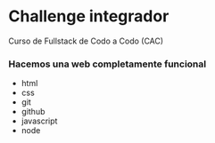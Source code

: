 # Challenge integrador
Curso de Fullstack de Codo a Codo (CAC)

### Hacemos una web completamente funcional
* html
* css
* git
* github
* javascript
* node
